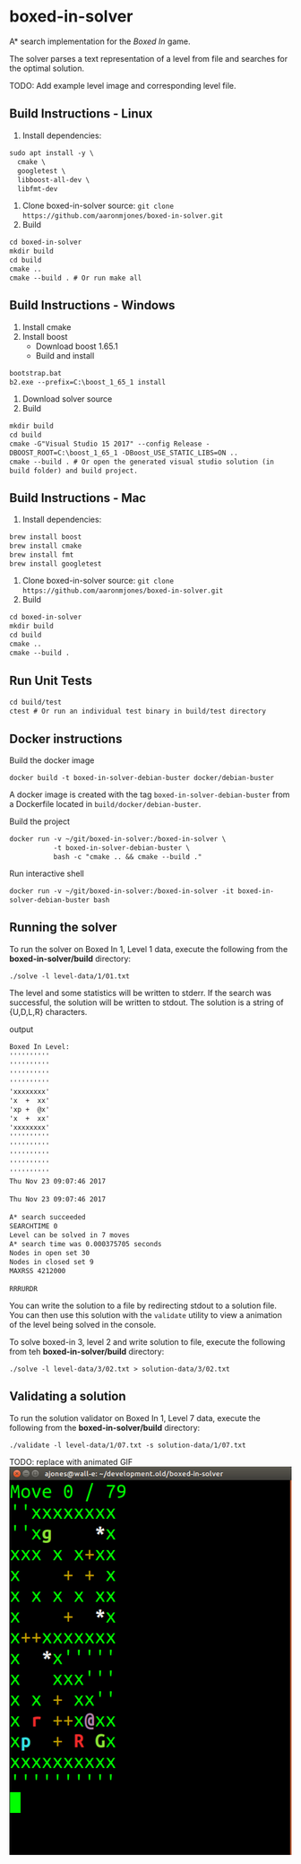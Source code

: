 # boxed-in-solver

A* search implementation for the _Boxed In_ game.

The solver parses a text representation of a level from file and searches for the optimal solution.

TODO: Add example level image and corresponding level file.

## Build Instructions - Linux

1. Install dependencies:
```
sudo apt install -y \
  cmake \
  googletest \
  libboost-all-dev \
  libfmt-dev
```
1. Clone boxed-in-solver source: `git clone https://github.com/aaronmjones/boxed-in-solver.git`
1. Build
```
cd boxed-in-solver
mkdir build
cd build
cmake ..
cmake --build . # Or run make all
```

## Build Instructions - Windows

1. Install cmake
1. Install boost
   * Download boost 1.65.1
   * Build and install
```
bootstrap.bat
b2.exe --prefix=C:\boost_1_65_1 install
```
1. Download solver source
1. Build
```
mkdir build
cd build
cmake -G"Visual Studio 15 2017" --config Release -DBOOST_ROOT=C:\boost_1_65_1 -DBoost_USE_STATIC_LIBS=ON ..
cmake --build . # Or open the generated visual studio solution (in build folder) and build project.
```

## Build Instructions - Mac

1. Install dependencies:
```
brew install boost
brew install cmake
brew install fmt
brew install googletest
```
1. Clone boxed-in-solver source: `git clone https://github.com/aaronmjones/boxed-in-solver.git`
1. Build
```
cd boxed-in-solver
mkdir build
cd build
cmake ..
cmake --build .
```

## Run Unit Tests

```
cd build/test
ctest # Or run an individual test binary in build/test directory
```

## Docker instructions

Build the docker image
```
docker build -t boxed-in-solver-debian-buster docker/debian-buster
```
A docker image is created with the tag `boxed-in-solver-debian-buster` from a Dockerfile located in `build/docker/debian-buster`.

Build the project
```
docker run -v ~/git/boxed-in-solver:/boxed-in-solver \
           -t boxed-in-solver-debian-buster \
           bash -c "cmake .. && cmake --build ."
```

Run interactive shell
```
docker run -v ~/git/boxed-in-solver:/boxed-in-solver -it boxed-in-solver-debian-buster bash
```

## Running the solver

To run the solver on Boxed In 1, Level 1 data, execute the following from the **boxed-in-solver/build** directory:

```
./solve -l level-data/1/01.txt
```
The level and some statistics will be written to stderr. If the search was successful, the solution will be written to stdout. The solution is a string of {U,D,L,R} characters.

output
```
Boxed In Level:
''''''''''
''''''''''
''''''''''
''''''''''
'xxxxxxxx'
'x  +  xx'
'xp +  @x'
'x  +  xx'
'xxxxxxxx'
''''''''''
''''''''''
''''''''''
''''''''''
''''''''''
Thu Nov 23 09:07:46 2017

Thu Nov 23 09:07:46 2017

A* search succeeded
SEARCHTIME 0
Level can be solved in 7 moves
A* search time was 0.000375705 seconds
Nodes in open set 30
Nodes in closed set 9
MAXRSS 4212000

RRRURDR
```

You can write the solution to a file by redirecting stdout to a solution file. You can then use this solution with the `validate` utility to view a animation of the level being solved in the console.

To solve boxed-in 3, level 2 and write solution to file, execute the following from teh **boxed-in-solver/build** directory:
```
./solve -l level-data/3/02.txt > solution-data/3/02.txt
```

## Validating a solution

To run the solution validator on Boxed In 1, Level 7 data, execute the following from the **boxed-in-solver/build** directory:

```
./validate -l level-data/1/07.txt -s solution-data/1/07.txt
```

TODO: replace with animated GIF
![view-solution](images/view-solution.png)
